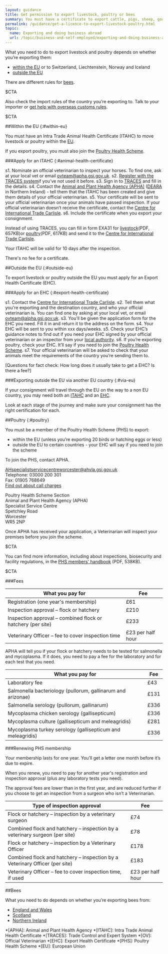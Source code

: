 ```yaml
---
layout: guidance
title: Get permission to export livestock, poultry or bees
summary: You must have a certificate to export cattle, pigs, sheep, goats and poultry.
permalink: /guidance/get-a-licence-to-export-livestock-poultry.html
topic:
  name: Exporting and doing business abroad
  url: /topic/business-and-self-employed/exporting-and-doing-business-abroad.html
---
```

What you need to do to export livestock and poultry depends on whether you’re exporting them:

- [within the EU](#within-eu) or to Switzerland, Liechtenstein, Norway and Iceland
- [outside the EU](#outside-eu)

There are different rules for [bees](#exporting-bees).

$CTA

Also check the import rules of the country you’re exporting to. Talk to your importer or [get help with overseas customs rules](/answer/choosing-export-market-ukti.html).

$CTA

##Within the EU
{:#within-eu}

You must have an Intra Trade Animal Health Certificate (ITAHC) to move livestock or poultry within the [EU](https://www.gov.uk/eu-eea).

If you export poultry, you must also join the [Poultry Health Scheme](#poultry).

###Apply for an ITAHC
{:#animal-health-certificate}

s1. Nominate an official veterinarian to inspect your horses. To find one, ask at your local vet or email [ovteam@apha.gsi.gov.uk](mailto:ovteam@apha.gsi.gov.uk).
s2. [Register with the TRACES system](https://webgate.ec.europa.eu/sanco/traces/registration/open.do)if you’ve not used it before.
s3. Sign in to [TRACES](https://webgate.ec.europa.eu/sanco/traces/security/askLogin.do) and fill in the details.
s4. Contact the [Animal and Plant Health Agency (APHA)](/government/organisations/animal-and-plant-health-agency/about/access-and-opening) ([DEARA ](https://www.dardni.gov.uk/contact) in Northern Ireland) - tell them that the ITAHC has been created and give them details of your official veterinarian.
s5. Your certificate will be sent to your official veterinarian once your animals have passed inspection. If your official veterinarian doesn’t receive the certificate, contact the [Centre for International Trade Carlisle](https://www.gov.uk/government/organisations/animal-and-plant-health-agency/about/access-and-opening#specialist-service-centres-ssc).
s6. Include the certificate when you export your consignment.

Instead of using TRACES,  you can fill in form EXA31 for [livestock](https://www.gov.uk/government/uploads/system/uploads/attachment_data/file/487433/form-exa31-livestock.pdf)(PDF, 657KB)or [poultry](https://www.gov.uk/government/uploads/system/uploads/attachment_data/file/487438/form-exa31-poultry.pdf)(PDF, 617KB) and send it to the [Centre for International Trade Carlisle](https://www.gov.uk/government/organisations/animal-and-plant-health-agency/about/access-and-opening#specialist-service-centres-ssc).

Your ITAHC will be valid for 10 days after the inspection.

There's no fee for a certificate.

##Outside the EU
{:#outside-eu}

To export livestock or poultry outside the EU you must apply for an Export Health Certificate (EHC).

###Apply for an EHC
{:#export-health-certificate}

s1. Contact the [Centre for International Trade Carlisle](/government/organisations/animal-and-plant-health-agency/about/access-and-opening#centre-for-international-trade-carlisle).
s2. Tell them what you're exporting and the destination country, and who your official veterinarian is. You can find one by asking at your local vet, or email <ovteam@alpha.gsi.gov.uk>.
s3. You'll be given the application form for the EHC you need. Fill it in and return it to the address on the form.
s4. Your EHC will be sent to you within xxx days/weeks.
s5. Check your EHC’s guidance notes to find out if you need your EHC signed by your official veterinarian or an inspector from your [local authority](/local-council). 
s6. If you’re exporting poultry, check your EHC. It’ll say if you need to join the [Poultry Health Scheme](#poultry).
s7. Your official veterinarian will be asked to check that your animals meet the requirements of the country you’re sending them to.

[Questions for fact check: How long does it usually take to get a EHC? Is there a fee?]

###Exporting outside the EU via another EU country
{:#via-eu}

If your consignment will travel through the EU on the way to a non EU country, you may need both an [ITAHC]({#animal-health-certificate}) and an [EHC](#export-health-certificate).

Look at each stage of the journey and make sure your consignment has the right certification for each.

##Poultry
{:#poultry}

You must be a member of the Poultry Health Scheme (PHS) to export:

- within the EU (unless you’re exporting 20 birds or hatching eggs or less)
- outside the EU to certain countries - your EHC will say if you need to join the scheme

To join the PHS, contact APHA.

<AHspecialistservicecentreworcester@ahvla.gsi.gov.uk>  
Telephone: 03000 200 301   
Fax: 01905 768649   
[Find out about call charges](/call-charges)   

Poultry Health Scheme Section   
Animal and Plant Health Agency (APHA)    
Specialist Service Centre    
Spetchley Road  
Worcester   
WR5 2NP    

Once APHA has received your application, a Veterinarian will inspect your premises before you join the scheme. 


$CTA

You can find more information, including about inspections, biosecurity and facility regulations, in the [PHS members' handbook](https://www.gov.uk/government/uploads/system/uploads/attachment_data/file/377556/phs-handbook.pdf) (PDF, 538KB).

$CTA


###Fees

| What you pay for      | Fee |
|---------------|------------------|
| Registration (one year's membership) | £61 |
| Inspection approval – flock or hatchery | £210 |
| Inspection approval – combined flock or hatchery (per site) | £233 |
| Veterinary Officer – fee to cover inspection time | £23 per half hour |


APHA will tell you if your flock or hatchery needs to be tested for salmonella and mycoplasma. If it does, you need to pay a fee for the laboratory and for each test that you need.

| What you pay for      | Fee |
|---------------|------------------|
| Laboratory fee | £43 |
| Salmonella bacteriology (pullorum, gallinarum and arizonae) | £131 |
| Salmonella serology (pullorum, gallinarum) | £336 |
| Mycoplasma chicken serology (gallisepticum) | £336 |
| Mycoplasma culture (gallisepticum and meleagridis) | £281 |
| Mycoplasma turkey serology (gallisepticum and meleagridis) | £336 |

###Renewing PHS membership

Your membership lasts for one year. You’ll get a letter one month before it’s due to expire.

When you renew, you need to pay for another year's registration and inspection approval (plus any laboratory tests you need). 

The approval fees are lower than in the first year, and are reduced further if you choose to get an inspection from a surgeon who isn’t a Veterinarian.

| Type of inspection approval      | Fee |
|---------------|------------------|
| Flock or hatchery – inspection by a veterinary surgeon | £74 |
| Combined flock and hatchery – inspection by a veterinary surgeon (per site) | £78 |
| Flock or hatchery – inspection by a Veterinary Officer | £178 |
| Combined flock and hatchery – inspection by a Veterinary Officer (per site) | £183 |
| Veterinary Officer – fee to cover inspection time, if used | £23 per half hour |

##Bees

What you need to do depends on whether you’re exporting bees from:

- [England and Wales](http://www.nationalbeeunit.com/index.cfm?sectionid=47)
- [Scotland](http://www.sasa.gov.uk/wildlife-environment/bee-health)
- [Northern Ireland](https://www.daera-ni.gov.uk/articles/honeybee-and-bumblebee-imports-and-exports)   


*[APHA]: Animal and Plant Health Agency
*[ITAHC]: Intra Trade Animal Health Certificate
*[TRACES]: Trade Control and Expert System
*[OV]: Official Veterinarian
*[EHC]: Export Health Certificate
*[PHS]: Poultry Health Scheme
*[EU]: European Union


